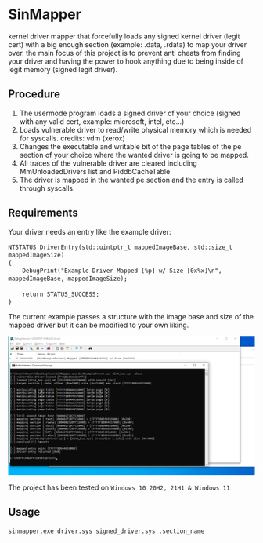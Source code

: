 # SinMapper

kernel driver mapper that forcefully loads any signed kernel driver (legit cert) with a big enough section (example: .data, .rdata) to map your driver over. the main focus of this project is to prevent anti cheats from finding your driver and having the power to hook anything due to being inside of legit memory (signed legit driver).

## Procedure
1. The usermode program loads a signed driver of your choice (signed with any valid cert, example: microsoft, intel, etc...)
2. Loads vulnerable driver to read/write physical memory which is needed for syscalls. credits: vdm (xerox)
3. Changes the executable and writable bit of the page tables of the pe section of your choice where the wanted driver is going to be mapped.
4. All traces of the vulnerable driver are cleared including MmUnloadedDrivers list and PiddbCacheTable
5. The driver is mapped in the wanted pe section and the entry is called through syscalls.

## Requirements
Your driver needs an entry like the example driver:

```
NTSTATUS DriverEntry(std::uintptr_t mappedImageBase, std::size_t mappedImageSize)
{
	DebugPrint("Example Driver Mapped [%p] w/ Size [0x%x]\n", mappedImageBase, mappedImageSize);

	return STATUS_SUCCESS;
}

```
The current example passes a structure with the image base and size of the mapped driver but it can be modified to your own liking.

![DbgView Example](./example.PNG)

The project has been tested on ``Windows 10 20H2, 21H1 & Windows 11``

## Usage

```sinmapper.exe driver.sys signed_driver.sys .section_name```
